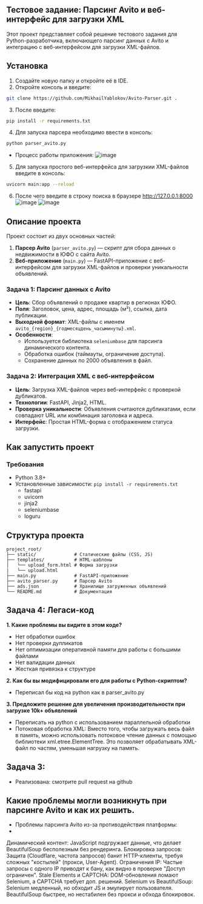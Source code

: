 Тестовое задание: Парсинг Avito и веб-интерфейс для загрузки XML
---
Этот проект представляет собой решение тестового задания для Python-разработчика, включающего парсинг данных с Avito и интеграцию с веб-интерфейсом для загрузки XML-файлов.

Установка
---
1. Создайте новую папку и откройте её в IDE.
2. Откройте консоль и введите:
```bash
git clone https://github.com/MikhailYablokov/Avito-Parser.git .
```
3. После введите:
```bash
pip install -r requirements.txt
```
4. Для запуска парсера необходимо ввести в консоль:
```bash
python parser_avito.py
```
- Процесс работы приложения:
![image](https://github.com/user-attachments/assets/d22b67f7-a0ef-4120-b419-04f76e67a9fb)

5. Для запуска простого веб-интерфейса для загрузкии XML-файлов введите в консоль:
```bash
uvicorn main:app --reload
```
6. После чего введите в строку поиска в браузере http://127.0.0.1:8000
![image](https://github.com/user-attachments/assets/d6762fd2-939b-4d3e-90e6-847243e63e1e)
![image](https://github.com/user-attachments/assets/013e140d-ef4a-4643-bd02-f691520fe2ee)
 
## Описание проекта

Проект состоит из двух основных частей:
1. **Парсер Avito** (`parser_avito.py`) — скрипт для сбора данных о недвижимости в ЮФО с сайта Avito.
2. **Веб-приложение** (`main.py`) — FastAPI-приложение с веб-интерфейсом для загрузки XML-файлов и проверки уникальности объявлений.

### Задача 1: Парсинг данных с Avito
- **Цель**: Сбор объявлений о продаже квартир в регионах ЮФО.
- **Поля**: Заголовок, цена, адрес, площадь (м²), ссылка, дата публикации.
- **Выходной формат**: XML-файлы с именем `avito_{region}_{годмесяцдень_часыминуты}.xml`.
- **Особенности**:
  - Используется библиотека `seleniumbase` для парсинга динамического контента.
  - Обработка ошибок (таймауты, ограничение доступа).
  - Сохранение данных по 2000 объявления в файл.

### Задача 2: Интеграция XML с веб-интерфейсом
- **Цель**: Загрузка XML-файлов через веб-интерфейс с проверкой дубликатов.
- **Технологии**: FastAPI, Jinja2, HTML.
- **Проверка уникальности**: Объявления считаются дубликатами, если совпадают URL или комбинация заголовка и адреса.
- **Интерфейс**: Простая HTML-форма с отображением статуса загрузки.

## Как запустить проект
### Требования
- Python 3.8+
- Установленные зависимости: `pip install -r requirements.txt`
  - fastapi
  - uvicorn
  - jinja2
  - seleniumbase
  - loguru

Структура проекта
---
```
project_root/
├── static/              # Статические файлы (CSS, JS)
├── templates/           # HTML-шаблоны
│   └── upload_form.html # Форма загрузки
|   └── upload.html
├── main.py              # FastAPI-приложение
├── avito_parser.py      # Парсер Avito
├── ads.json             # Хранилище загруженных объявлений
└── README.md            # Документация
```

## Задача 4: Легаси-код
**1. Какие проблемы вы видите в этом коде?**
- Нет обработки ошибок
- Нет проверки дупликатов
- Нет оптимизации оперативной памяти для работы с большими файлами
- Нет валидации данных
- Жесткая привязка к структуре

**2. Как бы вы модифицировали его для работы с Python-скриптом?**
- Переписал бы код на python как в parser_avito.py

**3. Предложите решение для увеличения производительности при загрузке 10k+ объявлений**
- Переписать на python с использованием параллельной обработки
- Потоковая обработка XML: Вместо того, чтобы загружать весь файл в память, можно использовать потоковое чтение данных с помощью библиотеки xml.etree.ElementTree. Это позволяет обрабатывать XML-файл по частям, уменьшая нагрузку на память.

## Задача 3: 
- Реализована: смотрите pull request на github
  
Какие проблемы могли возникнуть при парсинге Avito и как их решить.
---
- Проблемы парсинга Avito из-за противодействия платформы:
- 
Динамический контент: JavaScript подгружает данные, что делает BeautifulSoup бесполезным без рендеринга.
Блокировка запросов: Защита (Cloudflare, частота запросов) банит HTTP-клиенты, требуя сложных "костылей" (прокси, User-Agent).
Ограничения IP: Частые запросы с одного IP приводят к бану, как видно в проверке "Доступ ограничен".
Stale Elements и CAPTCHA: DOM-обновления ломают Selenium, а CAPTCHA требует доп. решений.
Selenium vs BeautifulSoup: Selenium медленный, но обходит JS и эмулирует пользователя. BeautifulSoup быстрее, но нестабилен без прокси и обхода блокировок.
